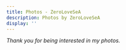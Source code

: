 ```yaml
---
title: Photos - ZeroLoveSeA
description: Photos by ZeroLoveSeA
display: ''
---
```


<!-- @layout-full-width -->

<PhotoGrid mt--10 />

<div class="prose mx-auto mt-10">
  <div>
    <em op50>Thank you for being interested in my photos.</em>
  </div>
</div>
